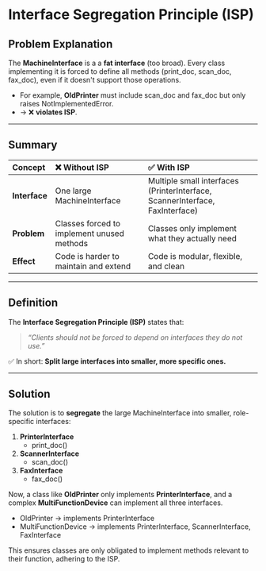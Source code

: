 # Interface Segregation Principle (ISP)

## Problem Explanation

The **MachineInterface** is a a **fat interface** (too broad).
Every class implementing it is forced to define all methods ($\text{print\_doc, scan\_doc, fax\_doc}$), even if it doesn't support those operations.

* For example, **OldPrinter** must include $\text{scan\_doc}$ and $\text{fax\_doc}$ but only raises $\text{NotImplementedError}$.
* $\rightarrow$ ❌ **violates ISP**.

---

## Summary

| Concept | ❌ Without ISP | ✅ With ISP |
| :--- | :--- | :--- |
| **Interface** | One large $\text{MachineInterface}$ | Multiple small interfaces ($\text{PrinterInterface, ScannerInterface, FaxInterface}$) |
| **Problem** | Classes forced to implement unused methods | Classes only implement what they actually need |
| **Effect** | Code is harder to maintain and extend | Code is modular, flexible, and clean |

---

## Definition

The **Interface Segregation Principle (ISP)** states that:

> *“Clients should not be forced to depend on interfaces they do not use.”*

✅ In short: **Split large interfaces into smaller, more specific ones.**

---

## Solution

The solution is to **segregate** the large $\text{MachineInterface}$ into smaller, role-specific interfaces:

1.  **$\text{PrinterInterface}$**
    * $\text{print\_doc()}$
2.  **$\text{ScannerInterface}$**
    * $\text{scan\_doc()}$
3.  **$\text{FaxInterface}$**
    * $\text{fax\_doc()}$

Now, a class like **OldPrinter** only implements **$\text{PrinterInterface}$**, and a complex **MultiFunctionDevice** can implement all three interfaces.

* $\text{OldPrinter}$ $\rightarrow$ $\text{implements PrinterInterface}$
* $\text{MultiFunctionDevice}$ $\rightarrow$ $\text{implements PrinterInterface, ScannerInterface, FaxInterface}$

This ensures classes are only obligated to implement methods relevant to their function, adhering to the ISP.